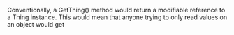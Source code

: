 

Conventionally, a GetThing() method would return a modifiable reference to a Thing instance.
This would mean that anyone trying to only read values on an object would get